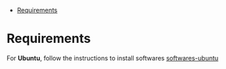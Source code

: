 <!-- TOC -->

- [Requirements](#requirements)

<!-- TOC -->

# Requirements

For **Ubuntu**, follow the instructions to install softwares [softwares-ubuntu](softwares-ubuntu.md)
